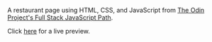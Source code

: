 A restaurant page using HTML, CSS, and JavaScript from [The Odin Project's Full Stack JavaScript Path](https://www.theodinproject.com/lessons/restaurant-page).

Click [here](https://cineonizer.github.io/restaurant-page/) for a live preview.